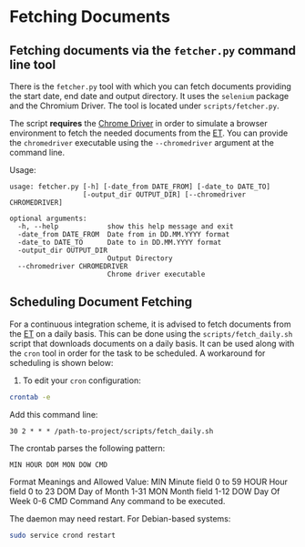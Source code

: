 # Fetching Documents 

## Fetching documents via the `fetcher.py` command line tool 

There is the `fetcher.py` tool with which you can fetch documents providing the start date, end date and output directory. It uses the `selenium` package and the Chromium Driver. The tool is located under `scripts/fetcher.py`. 

The script __requires__ the [Chrome Driver](http://chromedriver.chromium.org/downloads) in order to simulate a browser environment to fetch the needed documents from the [ET](http://et.gr). You can provide the `chromedriver` executable using the `--chromedriver` argument at the command line. 

Usage: 

```
usage: fetcher.py [-h] [-date_from DATE_FROM] [-date_to DATE_TO]
                  [-output_dir OUTPUT_DIR] [--chromedriver CHROMEDRIVER]

optional arguments:
  -h, --help            show this help message and exit
  -date_from DATE_FROM  Date from in DD.MM.YYYY format
  -date_to DATE_TO      Date to in DD.MM.YYYY format
  -output_dir OUTPUT_DIR
                        Output Directory
  --chromedriver CHROMEDRIVER
                        Chrome driver executable

```

## Scheduling Document Fetching 

For a continuous integration scheme, it is advised to fetch documents from the [ET](http://et.gr) on a daily basis. This can be done using the `scripts/fetch_daily.sh` script that downloads documents on a daily basis. It can be used along with the `cron` tool in order for the task to be scheduled. A workaround for scheduling is shown below: 

1. To edit your `cron` configuration:

```bash
crontab -e
```

Add this command line:

```
30 2 * * * /path-to-project/scripts/fetch_daily.sh
```

The crontab parses the following pattern: 
```
MIN HOUR DOM MON DOW CMD
```

Format Meanings and Allowed Value:
MIN     Minute field    0 to 59
HOUR    Hour field      0 to 23
DOM     Day of Month    1-31
MON     Month field     1-12
DOW     Day Of Week     0-6
CMD     Command     Any command to be executed.

The daemon may need restart. For Debian-based systems:
```bash
sudo service crond restart
``` 